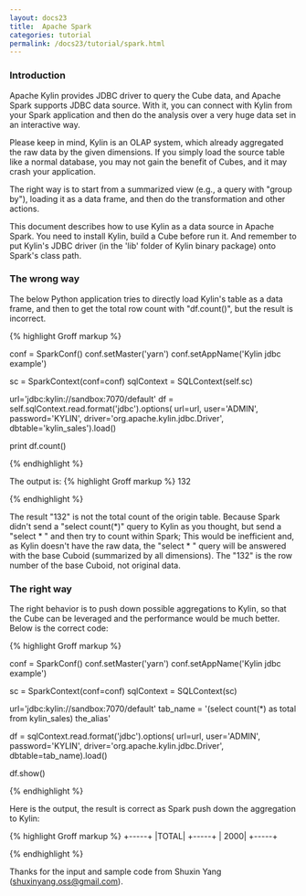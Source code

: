 ```yaml
---
layout: docs23
title:  Apache Spark
categories: tutorial
permalink: /docs23/tutorial/spark.html
---
```



### Introduction

Apache Kylin provides JDBC driver to query the Cube data, and Apache Spark supports JDBC data source. With it, you can connect with Kylin from your Spark application and then do the analysis over a very huge data set in an interactive way.

Please keep in mind, Kylin is an OLAP system, which already aggregated the raw data by the given dimensions. If you simply load the source table like a normal database, you may not gain the benefit of Cubes, and it may crash your application.

The right way is to start from a summarized view (e.g., a query with "group by"), loading it as a data frame, and then do the transformation and other actions.

This document describes how to use Kylin as a data source in Apache Spark. You need to install Kylin, build a Cube before run it. And remember to put Kylin's JDBC driver (in the 'lib' folder of Kylin binary package) onto Spark's class path. 

### The wrong way

The below Python application tries to directly load Kylin's table as a data frame, and then to get the total row count with "df.count()", but the result is incorrect.

{% highlight Groff markup %}

conf = SparkConf() 
conf.setMaster('yarn')
conf.setAppName('Kylin jdbc example')

sc = SparkContext(conf=conf)
sqlContext = SQLContext(self.sc)

url='jdbc:kylin://sandbox:7070/default'
df = self.sqlContext.read.format('jdbc').options(
    url=url, user='ADMIN', password='KYLIN',
    driver='org.apache.kylin.jdbc.Driver',
    dbtable='kylin_sales').load()

print df.count()

    
{% endhighlight %}

The output is:
{% highlight Groff markup %}
132

{% endhighlight %}


The result "132" is not the total count of the origin table. Because Spark didn't send a "select count(*)" query to Kylin as you thought, but send a "select * " and then try to count within Spark; This would be inefficient and, as Kylin doesn't have the raw data, the "select * " query will be answered with the base Cuboid (summarized by all dimensions). The "132" is the row number of the base Cuboid, not original data. 


### The right way

The right behavior is to push down possible aggregations to Kylin, so that the Cube can be leveraged and the performance would be much better. Below is the correct code:

{% highlight Groff markup %}

conf = SparkConf() 
conf.setMaster('yarn')
conf.setAppName('Kylin jdbc example')

sc = SparkContext(conf=conf)
sqlContext = SQLContext(sc)
  
url='jdbc:kylin://sandbox:7070/default'
tab_name = '(select count(*) as total from kylin_sales) the_alias'

df = sqlContext.read.format('jdbc').options(
        url=url, user='ADMIN', password='KYLIN',
        driver='org.apache.kylin.jdbc.Driver',
        dbtable=tab_name).load()

df.show()

{% endhighlight %}

Here is the output, the result is correct as Spark push down the aggregation to Kylin:

{% highlight Groff markup %}
+-----+
|TOTAL|
+-----+
| 2000|
+-----+

{% endhighlight %}

Thanks for the input and sample code from Shuxin Yang (shuxinyang.oss@gmail.com).


